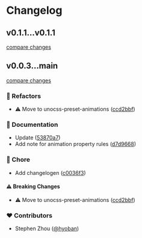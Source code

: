 # Changelog

## v0.1.1...v0.1.1

[compare changes](https://github.com/hyoban/unocss-preset-shadcn/compare/v0.1.1...v0.1.1)

## v0.0.3...main

[compare changes](https://github.com/hyoban/unocss-preset-shadcn/compare/v0.0.3...main)

### 💅 Refactors

- ⚠️ Move to unocss-preset-animations ([ccd2bbf](https://github.com/hyoban/unocss-preset-shadcn/commit/ccd2bbf))

### 📖 Documentation

- Update ([53870a7](https://github.com/hyoban/unocss-preset-shadcn/commit/53870a7))
- Add note for animation property rules ([d7d9668](https://github.com/hyoban/unocss-preset-shadcn/commit/d7d9668))

### 🏡 Chore

- Add changelogen ([c0036f3](https://github.com/hyoban/unocss-preset-shadcn/commit/c0036f3))

#### ⚠️ Breaking Changes

- ⚠️ Move to unocss-preset-animations ([ccd2bbf](https://github.com/hyoban/unocss-preset-shadcn/commit/ccd2bbf))

### ❤️ Contributors

- Stephen Zhou ([@hyoban](http://github.com/hyoban))
